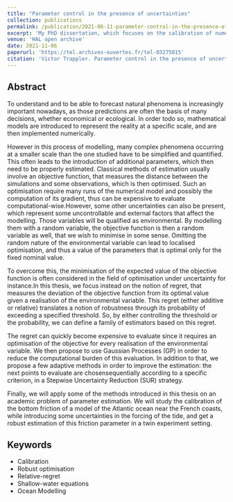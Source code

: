 ```yaml
---
title: "Parameter control in the presence of uncertainties"
collection: publications
permalink: /publication/2021-06-11-parameter-control-in-the-presence-of-uncertainties
excerpt: 'My PhD dissertation, which focuses on the calibration of numerical models in the presence of uncertainties'
venue: 'HAL open archive'
date: 2021-11-06
paperurl: 'https://tel.archives-ouvertes.fr/tel-03275015'
citation: 'Victor Trappler. Parameter control in the presence of uncertainties. 2021'
---
```


## Abstract
 To understand and to be able to forecast natural
phenomena is increasingly important nowadays, as those predictions are
often the basis of many decisions, whether economical or
ecological. In order todo so, mathematical models are introduced to
represent the reality at a specific scale, and are then implemented
numerically.

However in this process of modelling, many complex
phenomena occurring at a smaller scale than the one studied have to be
simplified and quantified. This often leads to the introduction of
additional parameters, which then need to be properly
estimated. Classical methods of estimation usually involve an
objective function, that measures the distance between the simulations
and some observations, which is then optimised. Such an optimisation
require many runs of the numerical model and possibly the computation
of its gradient, thus can be expensive to evaluate
computational-wise.However, some other uncertainties can also be
present, which represent some uncontrollable and external factors that
affect the modelling. Those variables will be qualified as
environmental. By modelling them with a random variable, the objective
function is then a random variable as well, that we wish to minimise
in some sense. Omitting the random nature of the environmental
variable can lead to localised optimisation, and thus a value of the
parameters that is optimal only for the fixed nominal value.

To overcome this, the minimisation of the expected value of the
objective function is often considered in the field of optimisation
under uncertainty for instance.In this thesis, we focus instead on the
notion of regret, that measures the deviation of the objective
function from its optimal value given a realisation of the
environmental variable. This regret (either additive or relative)
translates a notion of robustness through its probability of exceeding
a specified threshold. So, by either controlling the threshold or the
probability, we can define a family of estimators based on this
regret.

The regret can quickly become expensive to evaluate since it requires
an optimisation of the objective for every realisation of the
environmental variable. We then propose to use Gaussian Processes (GP)
in order to reduce the computational burden of this evaluation. In
addition to that, we propose a few adaptive methods in order to
improve the estimation: the next points to evaluate are
chosensequentially according to a specific criterion, in a Stepwise
Uncertainty Reduction (SUR) strategy. 

Finally, we will apply some of the methods introduced in this thesis
on an academic problem of parameter estimation. We will study the
calibration of the bottom friction of a model of the Atlantic ocean
near the French coasts, while introducing some uncertainties in the
forcing of the tide, and get a robust estimation of this friction
parameter in a twin experiment setting.



## Keywords
+ Calibration
+ Robust optimisation
+ Relative-regret
+ Shallow-water equations
+ Ocean Modelling
